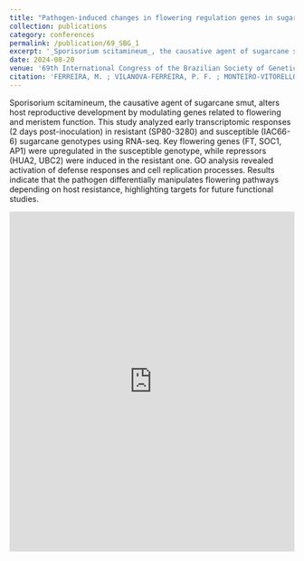 ```yaml
---
title: "Pathogen-induced changes in flowering regulation genes in sugarcane smut disease."
collection: publications
category: conferences
permalink: /publication/69_SBG_1
excerpt: '_Sporisorium scitamineum_, the causative agent of sugarcane smut, alters host reproductive development by modulating genes related to flowering and meristem function. This study analyzed early transcriptomic responses (2 days post-inoculation) in resistant (SP80-3280) and susceptible (IAC66-6) sugarcane genotypes using RNA-seq. Key flowering genes (FT, SOC1, AP1) were upregulated in the susceptible genotype, while repressors (HUA2, UBC2) were induced in the resistant one. GO analysis revealed activation of defense responses and cell replication processes. Results indicate that the pathogen differentially manipulates flowering pathways depending on host resistance, highlighting targets for future functional studies.'
date: 2024-08-20
venue: '69th International Congress of the Brazilian Society of Genetics'
citation: 'FERREIRA, M. ; VILANOVA-FERREIRA, P. F. ; MONTEIRO-VITORELLO, C. B. Pathogen-induced changes in flowering regulation genes in sugarcane smut disease. In: 69th International Congress of the Brazilian Society of Genetics, 2024, Campos do Jordão, São Paulo.'
---
```


Sporisorium scitamineum, the causative agent of sugarcane smut, alters host reproductive development by modulating genes related to flowering and meristem function. This study analyzed early transcriptomic responses (2 days post-inoculation) in resistant (SP80-3280) and susceptible (IAC66-6) sugarcane genotypes using RNA-seq. Key flowering genes (FT, SOC1, AP1) were upregulated in the susceptible genotype, while repressors (HUA2, UBC2) were induced in the resistant one. GO analysis revealed activation of defense responses and cell replication processes. Results indicate that the pathogen differentially manipulates flowering pathways depending on host resistance, highlighting targets for future functional studies.

<embed src="https://pedrofvilanova.github.io/files/SBG_69_1.pdf" width="100%" height="600px" type="application/pdf"/> 
